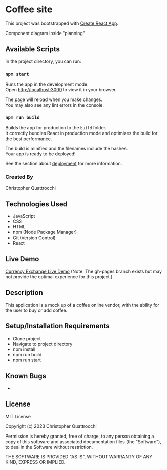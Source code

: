 # Coffee site

This project was bootstrapped with [Create React App](https://github.com/facebook/create-react-app).

Component diagram inside "planning"

## Available Scripts

In the project directory, you can run:

### `npm start`

Runs the app in the development mode.\
Open [http://localhost:3000](http://localhost:3000) to view it in your browser.

The page will reload when you make changes.\
You may also see any lint errors in the console.

### `npm run build`

Builds the app for production to the `build` folder.\
It correctly bundles React in production mode and optimizes the build for the best performance.

The build is minified and the filenames include the hashes.\
Your app is ready to be deployed!

See the section about [deployment](https://facebook.github.io/create-react-app/docs/deployment) for more information.


### Created By
Christopher Quattrocchi

## Technologies Used
- JavaScript
- CSS
- HTML
- npm (Node Package Manager)
- Git (Version Control)
- React

## Live Demo
[Currency Exchange Live Demo](https://Christopher-Quattrocchi.github.io/Coffee-w8p/)
(Note: The gh-pages branch exists but may not provide the optimal experience for this project.)

## Description
This application is a mock up of a coffee online vendor, with the ability for the user to buy or add coffee.

## Setup/Installation Requirements
- Clone project
- Navigate to project directory
- npm install
- npm run build
- npm run start

## Known Bugs
- 

## License
MIT License

Copyright (c) 2023 Christopher Quattrocchi

Permission is hereby granted, free of charge, to any person obtaining a copy of this software and associated documentation files (the "Software"), to deal in the Software without restriction.

THE SOFTWARE IS PROVIDED "AS IS", WITHOUT WARRANTY OF ANY KIND, EXPRESS OR IMPLIED.
